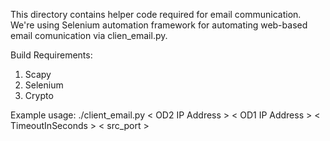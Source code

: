 This directory contains helper code required for email communication.
We're using Selenium automation framework for automating web-based email comunication via clien_email.py.

Build Requirements:
1. Scapy
2. Selenium
3. Crypto


Example usage:
./client_email.py < OD2 IP Address > < OD1 IP Address > < TimeoutInSeconds > < src_port > 

